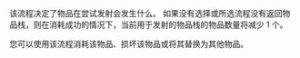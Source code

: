 该流程决定了物品在尝试发射会发生什么。 如果没有选择或所选流程没有返回物品栈，则在消耗成功的情况下，当前用于发射的物品栈的物品数量将减少 1 个。

您可以使用该流程消耗该物品、损坏该物品或将其替换为其他物品。